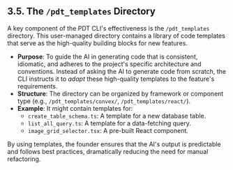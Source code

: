 ## **3.5. The `/pdt_templates` Directory**

A key component of the PDT CLI's effectiveness is the `/pdt_templates` directory. This user-managed directory contains a library of code templates that serve as the high-quality building blocks for new features.

*   **Purpose**: To guide the AI in generating code that is consistent, idiomatic, and adheres to the project's specific architecture and conventions. Instead of asking the AI to generate code from scratch, the CLI instructs it to *adapt* these high-quality templates to the feature's requirements.
*   **Structure**: The directory can be organized by framework or component type (e.g., `/pdt_templates/convex/`, `/pdt_templates/react/`).
*   **Example**: It might contain templates for:
    *   `create_table_schema.ts`: A template for a new database table.
    *   `list_all_query.ts`: A template for a data-fetching query.
    *   `image_grid_selector.tsx`: A pre-built React component.

By using templates, the founder ensures that the AI's output is predictable and follows best practices, dramatically reducing the need for manual refactoring.